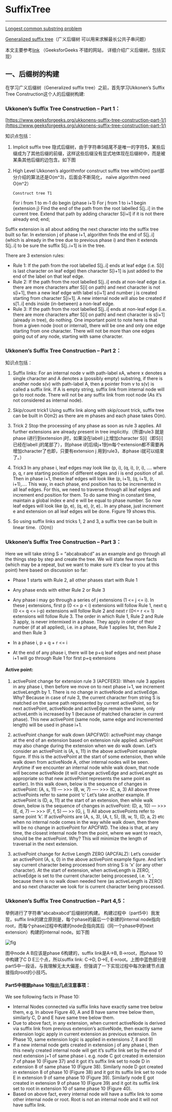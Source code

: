# SuffixTree

* * *

[Longest common substring problem](https://en.wikipedia.org/wiki/Longest_common_substring_problem)

[Generalized suffix tree](https://en.wikipedia.org/wiki/Generalized_suffix_tree)（广义后缀树 可以用来求解最长公共子串问题）

本文主要参考[link](https://www.geeksforgeeks.org/generalized-suffix-tree-1/)  （GeeksforGeeks 不错的网站， 详细介绍广义后缀树，包括实现）

## 一、后缀树的构建

在学习广义后缀树（Generalized suffix tree）之前，首先学习Ukkonen’s Suffix Tree Construction这个人的后缀树构建:

### Ukkonen’s Suffix Tree Construction – Part 1：

[https://www.geeksforgeeks.org/ukkonens-suffix-tree-construction-part-1/](https://www.geeksforgeeks.org/ukkonens-suffix-tree-construction-part-1/)

 知识点包括：

1.  Implicit suffix tree
隐式后缀树，由于字符串S结尾不是唯一的字符$，某些后缀成为了其他后缀的前缀，这样这些后缀没有显式地体现在后缀树中，而是被某条其他后缀的边包含。如下图

2.  High Level Ukkonen’s algorithmfor construct suffix tree withO(m) part部分介绍的算法还是O(m^3)，后面会不断简化， naïve algorithm need O(m^2）

        Construct tree T1
    For i from 1 to m-1 <span class="hljs-operator"><span class="hljs-keyword">do</span>
    <span class="hljs-keyword">begin</span> {phase i+<span class="hljs-number">1</span>}
        <span class="hljs-keyword">For</span> j <span class="hljs-keyword">from</span> <span class="hljs-number">1</span> <span class="hljs-keyword">to</span> i+<span class="hljs-number">1</span>
        <span class="hljs-keyword">begin</span> {extension j}
            Find the <span class="hljs-keyword">end</span> <span class="hljs-keyword">of</span> the path <span class="hljs-keyword">from</span> the root labelled S[j..i] <span class="hljs-keyword">in</span> the <span class="hljs-keyword">current</span> tree.
            Extend that path <span class="hljs-keyword">by</span> adding <span class="hljs-built_in">character</span> S[i+l] <span class="hljs-keyword">if</span> it <span class="hljs-keyword">is</span> <span class="hljs-keyword">not</span> there already
         <span class="hljs-keyword">end</span>;</span>
    <span class="hljs-operator"><span class="hljs-keyword">end</span>;</span>

Suffix extension is all about adding the next character into the suffix tree built so far.
In extension j of phase i+1, algorithm finds the end of S[j..i] (which is already in the tree due to previous phase i) and then it extends S[j..i] to be sure the suffix S[j..i+1] is in the tree.

There are 3 extension rules:   

*   Rule 1: If the path from the root labelled S[j..i] ends at leaf edge (i.e. S[i] is last character on leaf edge) then character S[i+1] is just added to the end of the label on that leaf edge.
*   Rule 2: If the path from the root labelled S[j..i] ends at non-leaf edge (i.e. there are more characters after S[i] on path) and next character is not s[i+1], then a new leaf edge with label s{i+1] and number j is created starting from character S[i+1].
A new internal node will also be created if s[1..i] ends inside (in-between) a non-leaf edge.
*   Rule 3: If the path from the root labelled S[j..i] ends at non-leaf edge (i.e. there are more characters after S[i] on path) and next character is s[i+1] (already in tree), do nothing.
One important point to note here is that from a given node (root or internal), there will be one and only one edge starting from one character. There will not be more than one edges going out of any node, starting with same character.

### Ukkonen’s Suffix Tree Construction – Part 2：

知识点包括：

1.  Suffix links:
For an internal node v with path-label xA, where x denotes a single character and A denotes a (possibly empty) substring, if there is another node s(v) with path-label A, then a pointer from v to s(v) is called a suffix link.
If A is empty string, suffix link from internal node will go to root node.
There will not be any suffix link from root node (As it’s not considered as internal node).
2.  Skip/count trick1
Using suffix link along with skip/count trick, suffix tree can be built in O(m2) as there are m phases and each phase takes O(m).

3.  Trick 2
Stop the processing of any phase as soon as rule 3 applies. All further extensions are already present in tree implicitly.（所谓rule3 就是phase i进行到extension j时，如果没在labell j上增加character S[i]（即S[i]已经在labell j的尾部了），则phase i的后续j+1到m每个extension都不需要再增加character了也即，只要有extension j 用到rule3，本phase i就可以结束了。）

4.  Trick3
In any phase i, leaf edges may look like (p, i), (q, i), (r, i), …. where p, q, r are starting position of different edges and i is end position of all. Then in phase i+1, these leaf edges will look like (p, i+1), (q, i+1), (r, i+1),…. This way, in each phase, end position has to be incremented in all leaf edges. For this, we need to traverse through all leaf edges and increment end position for them. To do same thing in constant time, maintain a global index e and e will be equal to phase number. So now leaf edges will look like (p, e), (q, e), (r, e).. In any phase, just increment e and extension on all leaf edges will be done. Figure 19 shows this.

5.  So using suffix links and tricks 1, 2 and 3, a suffix tree can be built in linear time.（O(m)）

### Ukkonen’s Suffix Tree Construction – Part 3：

Here we will take string S = “abcabxabcd” as an example and go through all the things step by step and create the tree.
We will state few more facts (which may be a repeat, but we want to make sure it’s clear to you at this point) here based on discussion so far:

*   Phase 1 starts with Rule 2, all other phases start with Rule 1

*   Any phase ends with either Rule 2 or Rule 3

*   Any phase i may go through a series of j extensions (1 &lt;= j &lt;= i). In these j extensions, first p (0 &lt;= p &lt; i) extensions will follow Rule 1, next q (0 &lt;= q &lt;= i-p) extensions will follow Rule 2 and next r (0&lt;= r &lt;= 1) extensions will follow Rule 3. The order in which Rule 1, Rule 2 and Rule 3 apply, is never intermixed in a phase. They apply in order of their number (if at all applied), i.e. in a phase, Rule 1 applies 1st, then Rule 2 and then Rule 3

*   In a phase i, p + q + r &lt;= i

*   At the end of any phase i, there will be p+q leaf edges and next phase i+1 will go through Rule 1 for first p+q extensions

#### Active point:

1.  activePoint change for extension rule 3 (APCFER3):
When rule 3 applies in any phase i, then before we move on to next phase i+1, we increment activeLength by 1. There is no change in activeNode and activeEdge. Why? Because in case of rule 3, the current character from string S is matched on the same path represented by current activePoint, so for next activePoint, activeNode and activeEdge remain the same, only activeLenth is increased by 1 (because of matched character in current phase). This new activePoint (same node, same edge and incremented length) will be used in phase i+1.

2.  activePoint change for walk down (APCFWD):
activePoint may change at the end of an extension based on extension rule applied. activePoint may also change during the extension when we do walk down. Let’s consider an activePoint is (A, s, 11) in the above activePoint example figure. If this is the activePoint at the start of some extension, then while walk down from activeNode A, other internal nodes will be seen. Anytime if we encounter an internal node while walk down, that node will become activeNode (it will change activeEdge and activeLenght as appropriate so that new activePoint represents the same point as earlier). In this walk down, below is the sequence of changes in activePoint:
(A, s, 11) — &gt;&gt;&gt; (B, w, 7) —- &gt;&gt;&gt; (C, a, 3)
All above three activePoints refer to same point ‘c’
Let’s take another example.
If activePoint is (D, a, 11) at the start of an extension, then while walk down, below is the sequence of changes in activePoint:
(D, a, 10) — &gt;&gt;&gt; (E, d, 7) — &gt;&gt;&gt; (F, f, 5) — &gt;&gt; (G, j, 1)
All above activePoints refer to same point ‘k’.
If activePoints are (A, s, 3), (A, t, 5), (B, w, 1), (D, a, 2) etc when no internal node comes in the way while walk down, then there will be no change in activePoint for APCFWD.
The idea is that, at any time, the closest internal node from the point, where we want to reach, should be the activePoint. Why? This will minimize the length of traversal in the next extension.

3.  activePoint change for Active Length ZERO (APCFALZ): Let’s consider an activePoint (A, s, 0) in the above activePoint example figure. And let’s say current character being processed from string S is ‘x’ (or any other character). At the start of extension, when activeLength is ZERO, activeEdge is set to the current character being processed, i.e. ‘x             ’, because there is no walk down needed here (as activeLength is ZERO) and so next character we look for is current character being processed.

### Ukkonen’s Suffix Tree Construction – Part 4,5：

举例进行了字符串”abcabxabcd”后缀树的构建。
构建过程中（part5中）我发现，suffix link的建立原则是，每个phase的最后一个新建的internal node指向root，而每个phase过程中构建的node会指向其后（同一个phase中的next extension）构建的internal node。如下图

![fig](\fig40.png)

图中node A B应该是phase 6构建的，suffix link是A-&gt;B, B-&gt;root，而phase 10中构建了C D E三个点，所以suffix link: C-&gt;D, D-&gt;E, E-&gt;root。上图中蓝色部分是part5中一段话，与我理解无太大偏差，但强调了一下实现过程中每次新建节点直接指向root的小技巧。

#### Part5中根据phase 10指出几点注意事项：

We see following facts in Phase 10:

*   Internal Nodes connected via suffix links have exactly same tree below them, e.g. In above Figure 40, A and B have same tree below them, similarly C, D and E have same tree below them.
*   Due to above fact, in any extension, when current activeNode is derived via suffix link from previous extension’s activeNode, then exactly same extension logic apply in current extension as previous extension. (In Phase 10, same extension logic is applied in extensions 7, 8 and 9)
*   If a new internal node gets created in extension j of any phase i, then this newly created internal node will get it’s suffix link set by the end of next extension j+1 of same phase i. e.g. node C got created in extension 7 of phase 10 (Figure 37) and it got it’s suffix link set to node D in extension 8 of same phase 10 (Figure 38). Similarly node D got created in extension 8 of phase 10 (Figure 38) and it got its suffix link set to node E in extension 9 of same phase 10 (Figure 39). Similarly node E got created in extension 9 of phase 10 (Figure 39) and it got its suffix link set to root in extension 10 of same phase 10 (Figure 40).
*   Based on above fact, every internal node will have a suffix link to some other internal node or root. Root is not an internal node and it will not have suffix link.